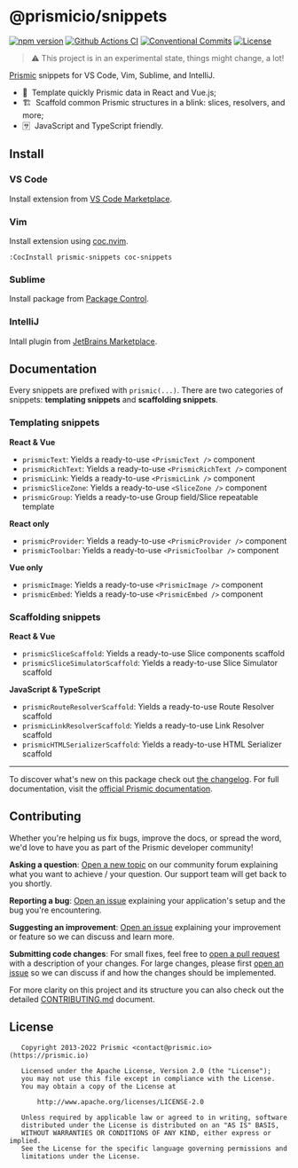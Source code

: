 <!--

TODO: Go through all "TODO" comments in the project

TODO: Replace all on all files (README.md, CONTRIBUTING.md, bug_report.md, package.json):
- @prismicio/snippets
- Prismic snippets for VS Code, Vim, Sublime, and IntelliJ
- prismicio/prismic-snippets
- prismic-snippets

-->

# @prismicio/snippets

[![npm version][npm-version-src]][npm-version-href]
[![Github Actions CI][github-actions-ci-src]][github-actions-ci-href]
[![Conventional Commits][conventional-commits-src]][conventional-commits-href]
[![License][license-src]][license-href]

> ⚠ This project is in an experimental state, things might change, a lot!

<!-- TODO: Replacing link to Prismic with [Prismic][prismic] is useful here -->

[Prismic][prismic] snippets for VS Code, Vim, Sublime, and IntelliJ.

<!--

TODO: Create a small list of package features:

- 🤔 &nbsp;A useful feature;
- 🥴 &nbsp;Another useful feature;
- 🙃 &nbsp;A final useful feature.

Non-breaking space: &nbsp; are here on purpose to fix emoji rendering on certain systems.

-->

- 📐 &nbsp;Template quickly Prismic data in React and Vue.js;
- 🏗 &nbsp;Scaffold common Prismic structures in a blink: slices, resolvers, and more;
- 🈂 &nbsp;JavaScript and TypeScript friendly.

## Install

### VS Code

Install extension from [VS Code Marketplace][vs-code-marketplace-src].

### Vim

Install extension using [coc.nvim][coc-nvim-src].

```
:CocInstall prismic-snippets coc-snippets
```

### Sublime

Install package from [Package Control][sublime-package-control-src].

### IntelliJ

Intall plugin from [JetBrains Marketplace][jetbrains-marketplace-src].

## Documentation

Every snippets are prefixed with `prismic(...)`. There are two categories of snippets: **templating snippets** and **scaffolding snippets**.

### Templating snippets

**React & Vue**

- `prismicText`: Yields a ready-to-use `<PrismicText />` component
- `prismicRichText`: Yields a ready-to-use `<PrismicRichText />` component
- `prismicLink`: Yields a ready-to-use `<PrismicLink />` component
- `prismicSliceZone`: Yields a ready-to-use `<SliceZone />` component
- `prismicGroup`: Yields a ready-to-use Group field/Slice repeatable template

**React only**

- `prismicProvider`: Yields a ready-to-use `<PrismicProvider />` component
- `prismicToolbar`: Yields a ready-to-use `<PrismicToolbar />` component

**Vue only**

- `prismicImage`: Yields a ready-to-use `<PrismicImage />` component
- `prismicEmbed`: Yields a ready-to-use `<PrismicEmbed />` component

### Scaffolding snippets

**React & Vue**

- `prismicSliceScaffold`: Yields a ready-to-use Slice components scaffold
- `prismicSliceSimulatorScaffold`: Yields a ready-to-use Slice Simulator scaffold

**JavaScript & TypeScript**

- `prismicRouteResolverScaffold`: Yields a ready-to-use Route Resolver scaffold
- `prismicLinkResolverScaffold`: Yields a ready-to-use Link Resolver scaffold
- `prismicHTMLSerializerScaffold`: Yields a ready-to-use HTML Serializer scaffold

---

To discover what's new on this package check out [the changelog][changelog]. For full documentation, visit the [official Prismic documentation][prismic-docs].

## Contributing

Whether you're helping us fix bugs, improve the docs, or spread the word, we'd love to have you as part of the Prismic developer community!

**Asking a question**: [Open a new topic][forum-question] on our community forum explaining what you want to achieve / your question. Our support team will get back to you shortly.

**Reporting a bug**: [Open an issue][repo-bug-report] explaining your application's setup and the bug you're encountering.

**Suggesting an improvement**: [Open an issue][repo-feature-request] explaining your improvement or feature so we can discuss and learn more.

**Submitting code changes**: For small fixes, feel free to [open a pull request][repo-pull-requests] with a description of your changes. For large changes, please first [open an issue][repo-feature-request] so we can discuss if and how the changes should be implemented.

For more clarity on this project and its structure you can also check out the detailed [CONTRIBUTING.md][contributing] document.

## License

```
   Copyright 2013-2022 Prismic <contact@prismic.io> (https://prismic.io)

   Licensed under the Apache License, Version 2.0 (the "License");
   you may not use this file except in compliance with the License.
   You may obtain a copy of the License at

       http://www.apache.org/licenses/LICENSE-2.0

   Unless required by applicable law or agreed to in writing, software
   distributed under the License is distributed on an "AS IS" BASIS,
   WITHOUT WARRANTIES OR CONDITIONS OF ANY KIND, either express or implied.
   See the License for the specific language governing permissions and
   limitations under the License.
```

<!-- Links -->

[prismic]: https://prismic.io

<!-- TODO: Replace link with a more useful one if available -->

[prismic-docs]: https://prismic.io/docs
[changelog]: ./CHANGELOG.md
[contributing]: ./CONTRIBUTING.md
[vs-code-marketplace-src]: https://marketplace.visualstudio.com/items?itemName=prismicio.prismic-snippets
[coc-nvim-src]: https://github.com/neoclide/coc.nvim
[sublime-package-control-src]: https://packagecontrol.io/packages/Prismic.io%20snippets
[jetbrains-marketplace-src]: https://plugins.jetbrains.com/plugin/18884-prismic-io-snippets

<!-- TODO: Replace link with a more useful one if available -->

[forum-question]: https://community.prismic.io
[repo-bug-report]: https://github.com/prismicio/prismic-snippets/issues/new?assignees=&labels=bug&template=bug_report.md&title=
[repo-feature-request]: https://github.com/prismicio/prismic-snippets/issues/new?assignees=&labels=enhancement&template=feature_request.md&title=
[repo-pull-requests]: https://github.com/prismicio/prismic-snippets/pulls

<!-- Badges -->

[npm-version-src]: https://img.shields.io/npm/v/prismic-snippets/latest.svg
[npm-version-href]: https://npmjs.com/package/prismic-snippets
[github-actions-ci-src]: https://github.com/prismicio/prismic-snippets/workflows/ci/badge.svg
[github-actions-ci-href]: https://github.com/prismicio/prismic-snippets/actions?query=workflow%3Aci
[conventional-commits-src]: https://img.shields.io/badge/Conventional%20Commits-1.0.0-yellow.svg
[conventional-commits-href]: https://conventionalcommits.org
[license-src]: https://img.shields.io/npm/l/prismic-snippets.svg
[license-href]: https://npmjs.com/package/prismic-snippets
